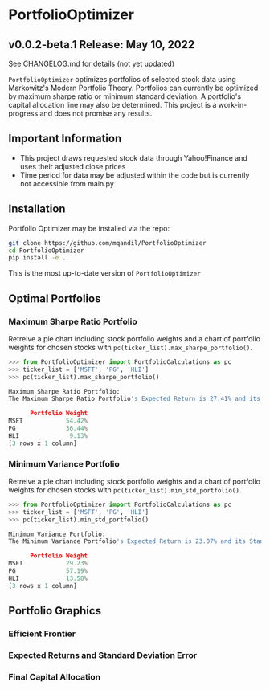 # PortfolioOptimizer
## v0.0.2-beta.1 Release: May 10, 2022
See CHANGELOG.md for details (not yet updated)

`PortfolioOptimizer` optimizes portfolios of selected stock data using Markowitz's Modern Portfolio Theory. Portfolios can currently be optimized by maximum sharpe ratio or minimum standard deviation. A portfolio's capital allocation line may also be determined. This project is a work-in-progress and does not promise any results.

## Important Information
- This project draws requested stock data through Yahoo!Finance and uses their adjusted close prices
- Time period for data may be adjusted within the code but is currently not accessible from main.py

## Installation
Portfolio Optimizer may be installed via the repo:
```bash
git clone https://github.com/mqandil/PortfolioOptimizer
cd PortfolioOptimizer
pip install -e .
```
This is the most up-to-date version of `PortfolioOptimizer`

## Optimal Portfolios
### Maximum Sharpe Ratio Portfolio
Retreive a pie chart including stock portfolio weights and a chart of portfolio weights for chosen stocks with `pc(ticker_list).max_sharpe_portfolio()`. 
```python
>>> from PortfolioOptimizer import PortfolioCalculations as pc
>>> ticker_list = ['MSFT', 'PG', 'HLI']
>>> pc(ticker_list).max_sharpe_portfolio()

Maximum Sharpe Ratio Portfolio:
The Maximum Sharpe Ratio Portfolio's Expected Return is 27.41% and its Standard Deviation is 14.23%

      Portfolio Weight
MSFT            54.42%
PG              36.44%
HLI              9.13% 
[3 rows x 1 column]
```

### Minimum Variance Portfolio
Retreive a pie chart including stock portfolio weights and a chart of portfolio weights for chosen stocks with `pc(ticker_list).min_std_portfolio()`.
```python
>>> from PortfolioOptimizer import PortfolioCalculations as pc
>>> ticker_list = ['MSFT', 'PG', 'HLI']
>>> pc(ticker_list).min_std_portfolio()

Minimum Variance Portfolio:
The Minimum Variance Portfolio's Expected Return is 23.07% and its Standard Deviation is 13.12%

      Portfolio Weight
MSFT            29.23%
PG              57.19%
HLI             13.58% 
[3 rows x 1 column]
```

## Portfolio Graphics
### Efficient Frontier

### Expected Returns and Standard Deviation Error

### Final Capital Allocation
